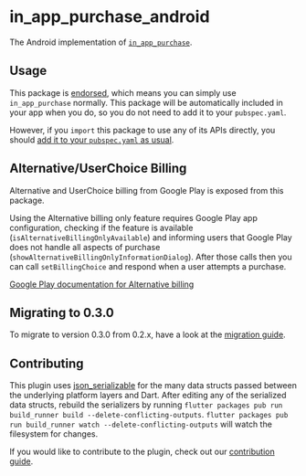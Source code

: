 # in\_app\_purchase\_android

The Android implementation of [`in_app_purchase`][1].

## Usage

This package is [endorsed][2], which means you can simply use `in_app_purchase`
normally. This package will be automatically included in your app when you do,
so you do not need to add it to your `pubspec.yaml`.

However, if you `import` this package to use any of its APIs directly, you
should [add it to your `pubspec.yaml` as usual][3].

## Alternative/UserChoice Billing

Alternative and UserChoice billing from Google Play is exposed from this package.

Using the Alternative billing only feature requires Google Play app configuration, checking if the feature is available (`isAlternativeBillingOnlyAvailable`) and informing users that Google Play does not handle all aspects of purchase (`showAlternativeBillingOnlyInformationDialog`). After those calls then you can call `setBillingChoice` and respond when a user attempts a purchase.

[Google Play documentation for Alternative billing](https://developer.android.com/google/play/billing/alternative)

## Migrating to 0.3.0
To migrate to version 0.3.0 from 0.2.x, have a look at the [migration guide](migration_guide.md).

## Contributing

This plugin uses
[json_serializable](https://pub.dev/packages/json_serializable) for the
many data structs passed between the underlying platform layers and Dart. After
editing any of the serialized data structs, rebuild the serializers by running
`flutter packages pub run build_runner build --delete-conflicting-outputs`.
`flutter packages pub run build_runner watch --delete-conflicting-outputs` will
watch the filesystem for changes.

If you would like to contribute to the plugin, check out our
[contribution guide](https://github.com/flutter/packages/blob/main/CONTRIBUTING.md).


[1]: https://pub.dev/packages/in_app_purchase
[2]: https://flutter.dev/docs/development/packages-and-plugins/developing-packages#endorsed-federated-plugin
[3]: https://pub.dev/packages/in_app_purchase_android/install
